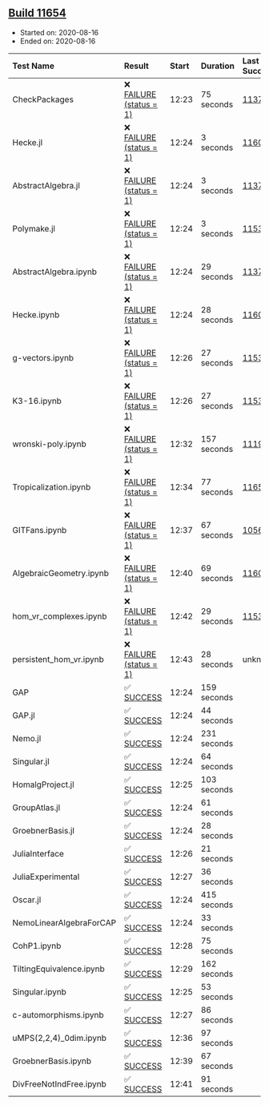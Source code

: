 ## [Build 11654](https://oscarci.mathematik.uni-kl.de/job/oscar/11654/)

* Started on: 2020-08-16
* Ended on: 2020-08-16

| Test Name    | Result | Start | Duration | Last Success | First Failure |
|:-------------|:-------|:------|:---------|:-------------|:--------------|
| CheckPackages | ❌ [FAILURE (status = 1)](https://oscarci.mathematik.uni-kl.de/job/oscar/11654/artifact/logs/build-11654/CheckPackages.log) | 12:23 | 75 seconds | [11376](https://oscarci.mathematik.uni-kl.de/job/oscar/11376/) | [11377](https://oscarci.mathematik.uni-kl.de/job/oscar/11377/) |
| Hecke.jl | ❌ [FAILURE (status = 1)](https://oscarci.mathematik.uni-kl.de/job/oscar/11654/artifact/logs/build-11654/Hecke.jl.log) | 12:24 | 3 seconds | [11602](https://oscarci.mathematik.uni-kl.de/job/oscar/11602/) | [11603](https://oscarci.mathematik.uni-kl.de/job/oscar/11603/) |
| AbstractAlgebra.jl | ❌ [FAILURE (status = 1)](https://oscarci.mathematik.uni-kl.de/job/oscar/11654/artifact/logs/build-11654/AbstractAlgebra.jl.log) | 12:24 | 3 seconds | [11376](https://oscarci.mathematik.uni-kl.de/job/oscar/11376/) | [11377](https://oscarci.mathematik.uni-kl.de/job/oscar/11377/) |
| Polymake.jl | ❌ [FAILURE (status = 1)](https://oscarci.mathematik.uni-kl.de/job/oscar/11654/artifact/logs/build-11654/Polymake.jl.log) | 12:24 | 3 seconds | [11532](https://oscarci.mathematik.uni-kl.de/job/oscar/11532/) | [11533](https://oscarci.mathematik.uni-kl.de/job/oscar/11533/) |
| AbstractAlgebra.ipynb | ❌ [FAILURE (status = 1)](https://oscarci.mathematik.uni-kl.de/job/oscar/11654/artifact/logs/build-11654/AbstractAlgebra.ipynb.log) | 12:24 | 29 seconds | [11376](https://oscarci.mathematik.uni-kl.de/job/oscar/11376/) | [11377](https://oscarci.mathematik.uni-kl.de/job/oscar/11377/) |
| Hecke.ipynb | ❌ [FAILURE (status = 1)](https://oscarci.mathematik.uni-kl.de/job/oscar/11654/artifact/logs/build-11654/Hecke.ipynb.log) | 12:24 | 28 seconds | [11602](https://oscarci.mathematik.uni-kl.de/job/oscar/11602/) | [11603](https://oscarci.mathematik.uni-kl.de/job/oscar/11603/) |
| g-vectors.ipynb | ❌ [FAILURE (status = 1)](https://oscarci.mathematik.uni-kl.de/job/oscar/11654/artifact/logs/build-11654/g-vectors.ipynb.log) | 12:26 | 27 seconds | [11532](https://oscarci.mathematik.uni-kl.de/job/oscar/11532/) | [11533](https://oscarci.mathematik.uni-kl.de/job/oscar/11533/) |
| K3-16.ipynb | ❌ [FAILURE (status = 1)](https://oscarci.mathematik.uni-kl.de/job/oscar/11654/artifact/logs/build-11654/K3-16.ipynb.log) | 12:26 | 27 seconds | [11532](https://oscarci.mathematik.uni-kl.de/job/oscar/11532/) | [11533](https://oscarci.mathematik.uni-kl.de/job/oscar/11533/) |
| wronski-poly.ipynb | ❌ [FAILURE (status = 1)](https://oscarci.mathematik.uni-kl.de/job/oscar/11654/artifact/logs/build-11654/wronski-poly.ipynb.log) | 12:32 | 157 seconds | [11192](https://oscarci.mathematik.uni-kl.de/job/oscar/11192/) | [11193](https://oscarci.mathematik.uni-kl.de/job/oscar/11193/) |
| Tropicalization.ipynb | ❌ [FAILURE (status = 1)](https://oscarci.mathematik.uni-kl.de/job/oscar/11654/artifact/logs/build-11654/Tropicalization.ipynb.log) | 12:34 | 77 seconds | [11653](https://oscarci.mathematik.uni-kl.de/job/oscar/11653/) | [11654](https://oscarci.mathematik.uni-kl.de/job/oscar/11654/) |
| GITFans.ipynb | ❌ [FAILURE (status = 1)](https://oscarci.mathematik.uni-kl.de/job/oscar/11654/artifact/logs/build-11654/GITFans.ipynb.log) | 12:37 | 67 seconds | [10566](https://oscarci.mathematik.uni-kl.de/job/oscar/10566/) | [10567](https://oscarci.mathematik.uni-kl.de/job/oscar/10567/) |
| AlgebraicGeometry.ipynb | ❌ [FAILURE (status = 1)](https://oscarci.mathematik.uni-kl.de/job/oscar/11654/artifact/logs/build-11654/AlgebraicGeometry.ipynb.log) | 12:40 | 69 seconds | [11602](https://oscarci.mathematik.uni-kl.de/job/oscar/11602/) | [11603](https://oscarci.mathematik.uni-kl.de/job/oscar/11603/) |
| hom_vr_complexes.ipynb | ❌ [FAILURE (status = 1)](https://oscarci.mathematik.uni-kl.de/job/oscar/11654/artifact/logs/build-11654/hom_vr_complexes.ipynb.log) | 12:42 | 29 seconds | [11532](https://oscarci.mathematik.uni-kl.de/job/oscar/11532/) | [11533](https://oscarci.mathematik.uni-kl.de/job/oscar/11533/) |
| persistent_hom_vr.ipynb | ❌ [FAILURE (status = 1)](https://oscarci.mathematik.uni-kl.de/job/oscar/11654/artifact/logs/build-11654/persistent_hom_vr.ipynb.log) | 12:43 | 28 seconds | unknown | unknown |
| GAP | ✅ [SUCCESS](https://oscarci.mathematik.uni-kl.de/job/oscar/11654/artifact/logs/build-11654/GAP.log) | 12:24 | 159 seconds |  |  |
| GAP.jl | ✅ [SUCCESS](https://oscarci.mathematik.uni-kl.de/job/oscar/11654/artifact/logs/build-11654/GAP.jl.log) | 12:24 | 44 seconds |  |  |
| Nemo.jl | ✅ [SUCCESS](https://oscarci.mathematik.uni-kl.de/job/oscar/11654/artifact/logs/build-11654/Nemo.jl.log) | 12:24 | 231 seconds |  |  |
| Singular.jl | ✅ [SUCCESS](https://oscarci.mathematik.uni-kl.de/job/oscar/11654/artifact/logs/build-11654/Singular.jl.log) | 12:24 | 64 seconds |  |  |
| HomalgProject.jl | ✅ [SUCCESS](https://oscarci.mathematik.uni-kl.de/job/oscar/11654/artifact/logs/build-11654/HomalgProject.jl.log) | 12:25 | 103 seconds |  |  |
| GroupAtlas.jl | ✅ [SUCCESS](https://oscarci.mathematik.uni-kl.de/job/oscar/11654/artifact/logs/build-11654/GroupAtlas.jl.log) | 12:24 | 61 seconds |  |  |
| GroebnerBasis.jl | ✅ [SUCCESS](https://oscarci.mathematik.uni-kl.de/job/oscar/11654/artifact/logs/build-11654/GroebnerBasis.jl.log) | 12:24 | 28 seconds |  |  |
| JuliaInterface | ✅ [SUCCESS](https://oscarci.mathematik.uni-kl.de/job/oscar/11654/artifact/logs/build-11654/JuliaInterface.log) | 12:26 | 21 seconds |  |  |
| JuliaExperimental | ✅ [SUCCESS](https://oscarci.mathematik.uni-kl.de/job/oscar/11654/artifact/logs/build-11654/JuliaExperimental.log) | 12:27 | 36 seconds |  |  |
| Oscar.jl | ✅ [SUCCESS](https://oscarci.mathematik.uni-kl.de/job/oscar/11654/artifact/logs/build-11654/Oscar.jl.log) | 12:24 | 415 seconds |  |  |
| NemoLinearAlgebraForCAP | ✅ [SUCCESS](https://oscarci.mathematik.uni-kl.de/job/oscar/11654/artifact/logs/build-11654/NemoLinearAlgebraForCAP.log) | 12:24 | 33 seconds |  |  |
| CohP1.ipynb | ✅ [SUCCESS](https://oscarci.mathematik.uni-kl.de/job/oscar/11654/artifact/logs/build-11654/CohP1.ipynb.log) | 12:28 | 75 seconds |  |  |
| TiltingEquivalence.ipynb | ✅ [SUCCESS](https://oscarci.mathematik.uni-kl.de/job/oscar/11654/artifact/logs/build-11654/TiltingEquivalence.ipynb.log) | 12:29 | 162 seconds |  |  |
| Singular.ipynb | ✅ [SUCCESS](https://oscarci.mathematik.uni-kl.de/job/oscar/11654/artifact/logs/build-11654/Singular.ipynb.log) | 12:25 | 53 seconds |  |  |
| c-automorphisms.ipynb | ✅ [SUCCESS](https://oscarci.mathematik.uni-kl.de/job/oscar/11654/artifact/logs/build-11654/c-automorphisms.ipynb.log) | 12:27 | 86 seconds |  |  |
| uMPS(2,2,4)_0dim.ipynb | ✅ [SUCCESS](https://oscarci.mathematik.uni-kl.de/job/oscar/11654/artifact/logs/build-11654/uMPS-2-2-4-_0dim.ipynb.log) | 12:36 | 97 seconds |  |  |
| GroebnerBasis.ipynb | ✅ [SUCCESS](https://oscarci.mathematik.uni-kl.de/job/oscar/11654/artifact/logs/build-11654/GroebnerBasis.ipynb.log) | 12:39 | 67 seconds |  |  |
| DivFreeNotIndFree.ipynb | ✅ [SUCCESS](https://oscarci.mathematik.uni-kl.de/job/oscar/11654/artifact/logs/build-11654/DivFreeNotIndFree.ipynb.log) | 12:41 | 91 seconds |  |  |
